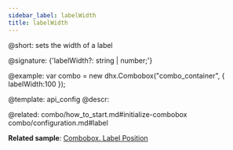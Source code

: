 ```yaml
---
sidebar_label: labelWidth
title: labelWidth
---          
```


@short: sets the width of a label

@signature: {'labelWidth?: string | number;'}

@example: 
var combo = new dhx.Combobox("combo_container", {
    labelWidth:100
});


@template:	api_config
@descr: 

@related: combo/how_to_start.md#initialize-combobox
combo/configuration.md#label

**Related sample**: [Combobox. Label Position](https://snippet.dhtmlx.com/2936fray)